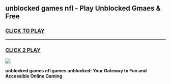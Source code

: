 
## unblocked games nfl - Play Unblocked Gmaes & Free
<h3>
<a href="https://news.freeplayer.one?title=unblocked_games_nfl&ref=16F">CLICK TO PLAY</a></h3>
<hr>

<h3>
<a href="https://news.freeplayer.one?title=unblocked_games_nfl&ref=16F">CLICK 2 PLAY</a>
  
</h3>

<a href="https://news.freeplayer.one?title=unblocked_games_nfl&ref=16F/"><img src="https://clearcache.store/games.png"></a>


**unblocked games nfl games unblocked: Your Gateway to Fun and Accessible Online Gaming**
